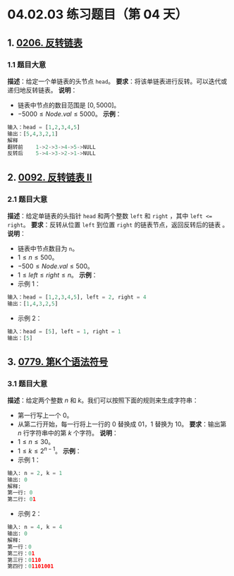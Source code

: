 # 04.02.03 练习题目（第 04 天）
## 1. [0206. 反转链表](https://leetcode.cn/problems/reverse-linked-list/)
### 1.1 题目大意
**描述**：给定一个单链表的头节点 `head`。
**要求**：将该单链表进行反转。可以迭代或递归地反转链表。
**说明**：
- 链表中节点的数目范围是 $[0, 5000]$。
- $-5000 \le Node.val \le 5000$。
**示例**：
```python
输入：head = [1,2,3,4,5]
输出：[5,4,3,2,1]
解释
翻转前    1->2->3->4->5->NULL
反转后    5->4->3->2->1->NULL
```
## 2. [0092. 反转链表 II](https://leetcode.cn/problems/reverse-linked-list-ii/)
### 2.1 题目大意
**描述**：给定单链表的头指针 `head` 和两个整数 `left` 和 `right` ，其中 `left <= right`。
**要求**：反转从位置 `left` 到位置 `right` 的链表节点，返回反转后的链表 。
**说明**：
- 链表中节点数目为 `n`。
- $1 \le n \le 500$。
- $-500 \le Node.val \le 500$。
- $1 \le left \le right \le n$。
**示例**：
- 示例 1：
```python
输入：head = [1,2,3,4,5], left = 2, right = 4
输出：[1,4,3,2,5]
```
- 示例 2：
```python
输入：head = [5], left = 1, right = 1
输出：[5]
```
## 3. [0779. 第K个语法符号](https://leetcode.cn/problems/k-th-symbol-in-grammar/)
### 3.1 题目大意
**描述**：给定两个整数 $n$ 和 $k$。我们可以按照下面的规则来生成字符串：
- 第一行写上一个 $0$。
- 从第二行开始，每一行将上一行的 $0$ 替换成 $01$，$1$ 替换为 $10$。
**要求**：输出第 $n$ 行字符串中的第 $k$ 个字符。
**说明**：
- $1 \le n \le 30$。
- $1 \le k \le 2^{n - 1}$。
**示例**：
- 示例 1：
```python
输入: n = 2, k = 1
输出: 0
解释: 
第一行: 0 
第二行: 01
```
- 示例 2：
```python
输入: n = 4, k = 4
输出: 0
解释: 
第一行：0
第二行：01
第三行：0110
第四行：01101001
```

